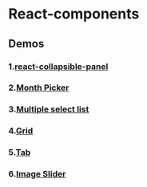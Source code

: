 # React-components

## Demos

### 1.[react-collapsible-panel](https://9softstudio.github.io/React-components/react-collapsible-panel/dist/example/index.html)
### 2.[Month Picker](https://github.com/9softstudio/React-components/tree/master/react-monthpicker)
### 3.[Multiple select list](https://github.com/9softstudio/React-components/tree/master/react-multiselect)
### 4.[Grid](https://github.com/9softstudio/React-components/tree/master/react-grid)
### 5.[Tab](https://github.com/9softstudio/React-components/tree/master/react-simple-tab)
### 6.[Image Slider](https://github.com/9softstudio/React-components/tree/master/React-Image-Slider-Component)

